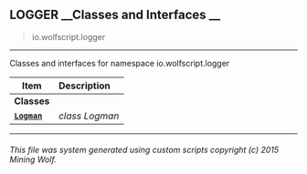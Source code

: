 ## LOGGER __Classes and Interfaces __

>io.wolfscript.logger

---

Classes and interfaces for namespace io.wolfscript.logger

Item | Description   
--- | :--- 
__Classes__|
__[`Logman`](Logman.md)__ | _class Logman_ 



---



###### This file was system generated using custom scripts copyright (c) 2015 Mining Wolf.
	

